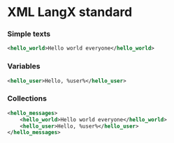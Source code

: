 # XML LangX standard


### Simple texts
```xml
<hello_world>Hello world everyone</hello_world>
```


### Variables
```xml
<hello_user>Hello, %user%</hello_user>
```


### Collections
```xml
<hello_messages>
    <hello_world>Hello world everyone</hello_world>
    <hello_user>Hello, %user%</hello_user>
</hello_messages>
```

